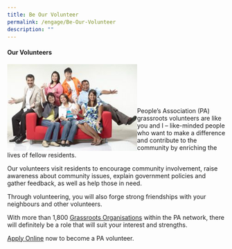 ```yaml
---
title: Be Our Volunteer
permalink: /engage/Be-Our-Volunteer
description: ""
---
```

#### Our Volunteers

<img style="height:200px;width:300px"  align="left" src="/images/our-volunteers_compressed.jpg"><br><br><br><br><br>
 
People’s Association (PA) grassroots volunteers are like you and I – like-minded people who want to make a difference and contribute to the community by enriching the lives of fellow residents.

Our volunteers visit residents to encourage community involvement, raise awareness about community issues, explain government policies and gather feedback, as well as help those in need.

Through volunteering, you will also forge strong friendships with your neighbours and other volunteers.

With more than 1,800 [Grassroots Organisations](/our-network/Grassroots-Organisations/Grassroots-Organisations) within the PA network, there will definitely be a role that will suit your interest and strengths.

[Apply Online](https://www.grassrootsconnect.pa.gov.sg/VolunteerRegistration.aspx) now to become a PA volunteer.